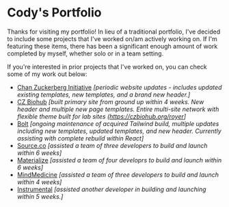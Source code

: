 # Cody's Portfolio
<p>Thanks for visiting my portfolio! In lieu of a traditional portfolio, I've decided to include some projects that I've worked on/am actively working on. If I'm featuring these items, there has been a significant enough amount of work completed by myself, whether solo or in a team setting.</p>

<p>If you're interested in prior projects that I've worked on, you can check some of my work out below:</p>

<ul>
  <li>
    <a target="_blank" href="https://chanzuckerberg.com/">Chan Zuckerberg Initiative</a><i> [periodic website updates - includes updated existing templates, new templates, and a brand new header.] </i>
  </li>
  <li>
    <a target="_blank" href="https://www.czbiohub.org/">CZ Biohub</a><i> [built primary site from ground up within 4 weeks. New header and multiple new page templates. Entire multi-site network with flexible theme built for lab sites (<a href="https://czbiohub.org/royer">https://czbiohub.org/royer</a>] </i>
  </li>
  <li>
    <a target="_blank" href="https://bolt.com">Bolt</a><i> [ongoing maintenance of acquired Tailwind build, multiple updates including new templates, updated templates, and new header. Currently assisting with complete rebuild within React]</i>
  </li>
  <li>
    <a target="_blank" href="https://source.co">Source.co</a><i> [assisted a team of three developers to build and launch within 6 weeks] </i>
  </li>
  <li>
    <a target="_blank" href="https://materalize.com">Materialize</a><i> [assisted a team of four developrs to build and launch within 6 weeks] </i>
  </li>
  <li>
    <a target="_blank" href="https://mindmed.co">MindMedicine</a><i> [assisted a team of three developers to build and launch within 4 weeks] </i>
  </li>
  <li>
    <a target="_blank" href="https://instrumental.com">Instrumental</a><i> [assisted another developer in building and launching within 5 weeks.] </i>
  </li>
</ul>
